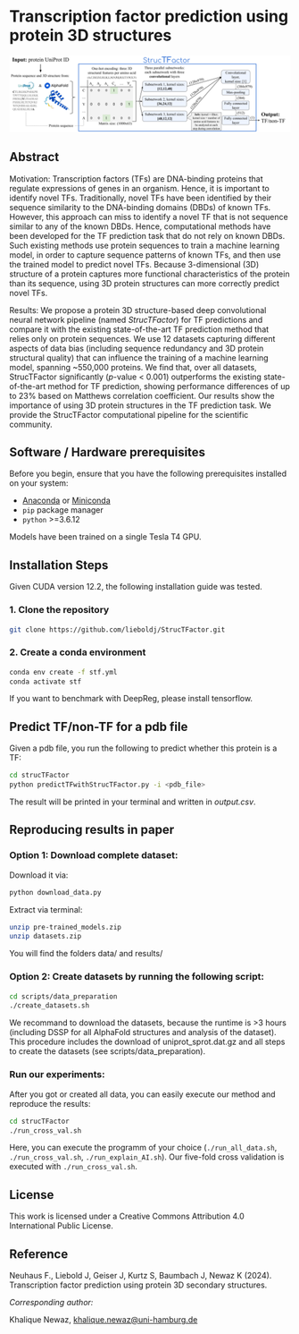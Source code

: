 # Transcription factor prediction using protein 3D structures
![Image](StrucTFactorOverview.png)

## Abstract
Motivation: Transcription factors (TFs) are DNA-binding proteins that regulate expressions of genes in an organism. Hence, it is important to identify novel TFs. Traditionally, novel TFs have been identified by their sequence similarity to the DNA-binding domains (DBDs) of known TFs. However, this approach can miss to identify a novel TF that is not sequence similar to any of the known DBDs. Hence, computational methods have been developed for the TF prediction task that do not rely on known DBDs. Such existing methods use protein sequences to train a machine learning model, in order to capture sequence patterns of known TFs, and then use the trained model to predict novel TFs. Because 3-dimensional (3D) structure of a protein captures more functional characteristics of the protein than its sequence, using 3D protein structures can more correctly predict novel TFs.

Results: We propose a protein 3D structure-based deep convolutional neural network pipeline (named _StrucTFactor_) for TF predictions and compare it with the existing state-of-the-art TF prediction method that relies only on protein sequences. We use 12 datasets capturing different aspects of data bias (including sequence redundancy and 3D protein structural quality) that can influence the training of a machine learning model, spanning ~550,000 proteins. We find that, over all datasets, StrucTFactor significantly (_p_-value < 0.001) outperforms the existing state-of-the-art method for TF prediction, showing performance differences of up to 23% based on Matthews correlation coefficient. Our results show the importance of using 3D protein structures in the TF prediction task. We provide the StrucTFactor computational pipeline for the scientific community.

## Software / Hardware prerequisites
Before you begin, ensure that you have the following prerequisites installed on your system:
- [Anaconda](https://www.anaconda.com/products/distribution) or [Miniconda](https://docs.conda.io/en/latest/miniconda.html)
- `pip` package manager
- `python` >=3.6.12

Models have been trained on a single Tesla T4 GPU.

## Installation Steps
Given CUDA version 12.2, the following installation guide was tested.

### 1. Clone the repository
```bash
git clone https://github.com/lieboldj/StrucTFactor.git
```

### 2. Create a conda environment
```bash
conda env create -f stf.yml
conda activate stf
```
If you want to benchmark with DeepReg, please install tensorflow.

## Predict TF/non-TF for a pdb file
Given a pdb file, you run the following to predict whether this protein is a TF: 
```bash
cd strucTFactor
python predictTFwithStrucTFactor.py -i <pdb_file>
```
The result will be printed in your terminal and written in _output.csv_.

## Reproducing results in paper
### Option 1: Download complete dataset:
Download it via:
```bash
python download_data.py
```

Extract via terminal:
```bash
unzip pre-trained_models.zip
unzip datasets.zip
```
You will find the folders data/ and results/

### Option 2: Create datasets by running the following script:
```bash
cd scripts/data_preparation
./create_datasets.sh
```
We recommand to download the datasets, because the runtime is >3 hours (including DSSP for all AlphaFold structures and analysis of the dataset).
This procedure includes the download of uniprot_sprot.dat.gz and all steps to create the datasets (see scripts/data_preparation).

### Run our experiments:
After you got or created all data, you can easily execute our method and reproduce the results:
```bash
cd strucTFactor
./run_cross_val.sh
```
Here, you can execute the programm of your choice (```./run_all_data.sh```, ```./run_cross_val.sh```, ```./run_explain_AI.sh```). Our five-fold cross validation is executed with ```./run_cross_val.sh```. 

## License
This work is licensed under a Creative Commons Attribution 4.0 International Public License.

## Reference
Neuhaus F., Liebold J, Geiser J, Kurtz S, Baumbach J, Newaz K (2024). Transcription factor prediction using protein 3D secondary structures.


*Corresponding author:*

Khalique Newaz, khalique.newaz@uni-hamburg.de
